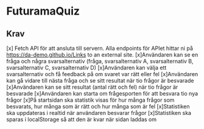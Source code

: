 # FuturamaQuiz
 
## Krav

[x] Fetch API för att ansluta till servern. Alla endpoints för APIet hittar ni på https://da-demo.github.io/Links to an external site. 
[x]Användaren kan se en fråga och några svarsalternativ (fråga, svarsalternativ A, svarsalternativ B, svarsalternativ C, svarsalternativ D)
[x]Användaren kan välja ett svarsalternativ och få feedback på om svaret var rätt eller fel
[x]Användaren kan gå vidare till nästa fråga och se sitt resultat när tio frågor är besvarade
[x]Användaren kan se sitt resultat (antal rätt och fel) när tio frågor är besvarade
[x]Användaren kan starta om frågesporten för att besvara tio nya frågor
[x]På startsidan ska statistik visas för hur många frågor som besvarats, hur många som är rätt och hur många som är fel
[x]Statistiken ska uppdateras i realtid när användaren besvarar frågor
[x]Statistiken ska sparas i localStorage så att den är kvar när sidan laddas om
